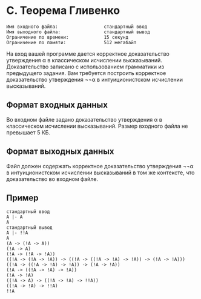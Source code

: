 # C. Теорема Гливенко

```
Имя входного файла:                 стандартный ввод
Имя выходного файла:                стандартный вывод
Ограничение по времени:             15 секунд
Ограничение по памяти:              512 мегабайт
```

На вход вашей программе дается корректное доказательство утверждения α в классическом
исчислении высказываний. Доказательство записано с использованием грамматики из предыдущего
задания.
Вам требуется построить корректное доказательство утверждения ¬¬α в интуиционистском исчислении 
высказываний.

## Формат входных данных

Во входном файле задано доказательство утверждения α в классическом исчислении высказываний. 
Размер входного файла не превышает 5 КБ.

## Формат выходных данных

Файл должен содержать корректное доказательство утверждения ¬¬α в интуиционистском исчислении 
высказываний в том же контексте, что доказательство во входном файле.

## Пример

```
стандартный ввод
A |- A
A
стандартный вывод
A |- !!A
A
(A -> (!A -> A))
(!A -> A)
(!A -> (!A -> !A))
((!A -> (!A -> !A)) -> ((!A -> ((!A -> !A) -> !A)) -> (!A -> !A)))
((!A -> ((!A -> !A) -> !A)) -> (!A -> !A))
(!A -> ((!A -> !A) -> !A))
(!A -> !A)
((!A -> A) -> ((!A -> !A) -> !!A))
((!A -> !A) -> !!A)
!!A
```